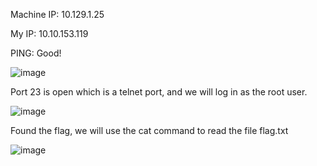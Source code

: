 Machine IP: 10.129.1.25

My IP: 10.10.153.119

PING: Good!

![image](https://github.com/Hollowship/CTF-HTB-write-ups/assets/158850468/e02a6a8d-d500-411f-be9c-55a69b7fa0b0)

Port 23 is open which is a telnet port, and we will log in as the root user. 

![image](https://github.com/Hollowship/CTF-HTB-write-ups/assets/158850468/c8b51946-2d47-414f-91d9-07ba17b22fae)

Found the flag, we will use the cat command to read the file flag.txt

![image](https://github.com/Hollowship/CTF-HTB-write-ups/assets/158850468/9ae4fa71-7c08-4f46-98a7-7116f16054cf)
